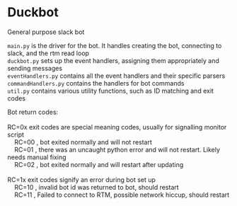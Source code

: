 # Duckbot
General purpose slack bot

`main.py` is the driver for the bot. It handles creating the bot, connecting to slack, and the rtm read loop
</br>`duckbot.py` sets up the event handlers, assigning them appropriately and sending messages
</br>`eventHandlers.py` contains all the event handlers and their specific parsers
</br>`commandHandlers.py` contains the handlers for bot commands
</br>`util.py` contains various utility functions, such as ID matching and exit codes

Bot return codes:</br>
</br>RC=0x exit codes are special meaning codes, usually for signalling monitor script
</br>&nbsp;&nbsp;&nbsp;&nbsp;RC=00  , bot exited normally and will not restart
</br>&nbsp;&nbsp;&nbsp;&nbsp;RC=01  , there was an uncaught python error and will not restart. Likely needs manual fixing
</br>&nbsp;&nbsp;&nbsp;&nbsp;RC=02  , bot exited normally and will restart after updating
</br>
</br>RC=1x exit codes signify an error during bot set up
</br>&nbsp;&nbsp;&nbsp;&nbsp;RC=10 , invalid bot id was returned to bot, should restart
</br>&nbsp;&nbsp;&nbsp;&nbsp;RC=11 , Failed to connect to RTM, possible network hiccup, should restart
